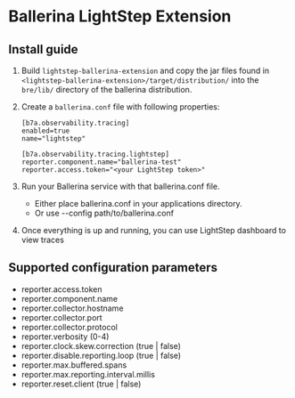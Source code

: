 # Ballerina LightStep Extension

## Install guide
1. Build `lightstep-ballerina-extension` and copy the jar files found in 
`<lightstep-ballerina-extension>/target/distribution/` into the `bre/lib/` 
directory of the ballerina distribution.

1. Create a `ballerina.conf` file with following properties:
    ```text
    [b7a.observability.tracing]
    enabled=true
    name="lightstep"
    
    [b7a.observability.tracing.lightstep]
    reporter.component.name="ballerina-test"
    reporter.access.token="<your LightStep token>"   
    ```
1. Run your Ballerina service with that ballerina.conf file.
   - Either place ballerina.conf in your applications directory.
   - Or use --config path/to/ballerina.conf

1. Once everything is up and running, you can use LightStep dashboard to view traces 


## Supported configuration parameters

- reporter.access.token
- reporter.component.name
- reporter.collector.hostname
- reporter.collector.port
- reporter.collector.protocol
- reporter.verbosity (0-4)
- reporter.clock.skew.correction (true | false)
- reporter.disable.reporting.loop (true | false)  
- reporter.max.buffered.spans
- reporter.max.reporting.interval.millis
- reporter.reset.client (true | false)  

